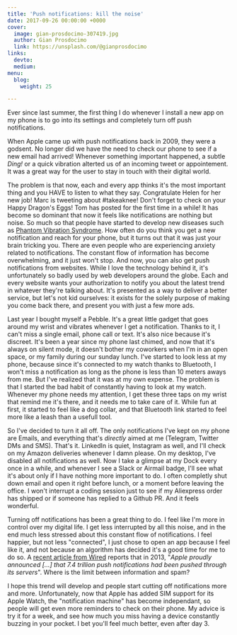 ```yaml
---
title: 'Push notifications: kill the noise'
date: 2017-09-26 00:00:00 +0000
cover:
  image: gian-prosdocimo-307419.jpg
  author: Gian Prosdocimo
  link: https://unsplash.com/@gianprosdocimo
links:
  devto: 
  medium: 
menu:
  blog:
    weight: 25

---
```

Ever since last summer, the first thing I do whenever I install a new app on my phone is to go into its settings and completely turn off push notifications.

When Apple came up with push notifications back in 2009, they were a godsent. No longer did we have the need to check our phone to see if a new email had arrived! Whenever something important happened, a subtle *Ding!* or a quick vibration alterted us of an incoming tweet or appointement. It was a great way for the user to stay in touch with their digital world.

The problem is that now, each and every app thinks it's the most important thing and you HAVE to listen to what they say. Congratulate Helen for her new job! Marc is tweeting about #takeaknee! Don't forget to check on your Happy Dragon's Eggs! Tom has posted for the first time in a while! It has become so dominant that now it feels like notifications are nothing but noise. So much so that people have started to develop new diseases such as [Phantom Vibration Syndrome](https://en.wikipedia.org/wiki/Phantom_vibration_syndrome). How often do you think you get a new notification and reach for your phone, but it turns out that it was just your brain tricking you. There are even people who are experiencing anxiety related to notifications. The constant flow of information has become overwhelming, and it just won't stop. And now, you can also get push notifications from websites. While I love the technology behind it, it's unfortunately so badly used by web developers around the globe. Each and every website wants your authorization to notify you about the latest trend in whatever they're talking about. It's presented as a way to deliver a better service, but let's not kid ourselves: it exists for the solely purpose of making you come back there, and present you with just a few more ads.

Last year I bought myself a Pebble. It's a great little gadget that goes around my wrist and vibrates whenever I get a notification. Thanks to it, I can't miss a single email, phone call or text. It's also nice because it's discreet. It's been a year since my phone last chimed, and now that it's always on silent mode, it doesn't bother my coworkers when I'm in an open space, or my family during our sunday lunch. I've started to look less at my phone, because since it's connected to my watch thanks to Bluetooth, I won't miss a notification as long as the phone is less than 10 meters aways from me. But I've realized that it was at my own expense. The problem is that I started the bad habit of constantly having to look at my watch. Whenever my phone needs my attention, I get these three taps on my wrist that remind me it's there, and it needs me to take care of it. While fun at first, it started to feel like a dog collar, and that Bluetooth link started to feel more like a leash than a usefull tool.

So I've decided to turn it all off. The only notifications I've kept on my phone are Emails, and everything that's *directly* aimed at me (Telegram, Twitter DMs and SMS). That's it. LinkedIn is quiet, Instagram as well, and I'll check on my Amazon deliveries whenever I damn please. On my desktop, I've disabled all notifications as well. Now I take a glimpse at my Dock every once in a while, and whenever I see a Slack or Airmail badge, I'll see what it's about only if I have nothing more important to do. I often completly shut down email and open it right before lunch, or a moment before leaving the office. I won't interrupt a coding session just to see if my Aliexpress order has shipped or if someone has replied to a Github PR. And it feels wonderful.

Turning off notifications has been a great thing to do. I feel like I'm more in control over my digital life. I get less interrupted by all this noise, and in the end much less stressed about this constant flow of notifications. I feel happier, but not less "connected", I just chose to open an app because I feel like it, and not because an algorithm has decided it's a good time for me to do so. A [recent article from Wired](https://www.wired.com/story/turn-off-your-push-notifications/) reports that in 2013, "*Apple proudly announced [...] that 7.4 trillion push notifications had been pushed through its servers*". Where is the limit between information and spam?

I hope this trend will develop and people start cutting off notifications more and more. Unfortunately, now that Apple has added SIM support for its Apple Watch, the "notification machine" has become independant, so people will get even more reminders to check on their phone. My advice is try it for a week, and see how much you miss having a device constantly buzzing in your pocket. I bet you'll feel much better, even after day 3.
